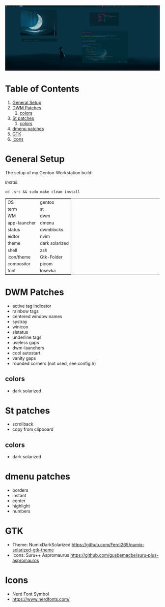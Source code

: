 ![~Gentoo~](https://github.com/nyangkosense/build/blob/main/gentoo.png)

# Table of Contents

1.  [General Setup](#orgbb272f3)
2.  [DWM Patches](#orgff8d1af)
    1.  [colors](#orgcfd4b64)
3.  [St patches](#orgcd026b8)
    1.  [colors](#org16e1d0c)
4.  [dmenu patches](#org5d285ba)
5.  [GTK](#org4c0213a)
6.  [Icons](#orga4e8f17)



<a id="orgbb272f3"></a>

# General Setup

The setup of my Gentoo-Workstation build:

_Install_: 
<pre><code>cd .src && sudo make clean install
</code></pre>

<table border="2" cellspacing="0" cellpadding="6" rules="groups" frame="hsides">


<colgroup>
<col  class="org-left" />

<col  class="org-left" />
</colgroup>
<tbody>
<tr>
<td class="org-left">OS</td>
<td class="org-left">gentoo</td>
</tr>


<tr>
<td class="org-left">term</td>
<td class="org-left">st</td>
</tr>


<tr>
<td class="org-left">WM</td>
<td class="org-left">dwm</td>
</tr>


<tr>
<td class="org-left">app-launcher</td>
<td class="org-left">dmenu</td>
</tr>


<tr>
<td class="org-left">status</td>
<td class="org-left">dwmblocks</td>
</tr>


<tr>
<td class="org-left">eidtor</td>
<td class="org-left">nvim</td>
</tr>


<tr>
<td class="org-left">theme</td>
<td class="org-left">dark solarized</td>
</tr>


<tr>
<td class="org-left">shell</td>
<td class="org-left">zsh</td>
</tr>


<tr>
<td class="org-left">icon/theme</td>
<td class="org-left">Gtk-Folder</td>
</tr>


<tr>
<td class="org-left">compositor</td>
<td class="org-left">picom</td>
</tr>

<tr>
<td class="org-left">font</td>
<td class="org-left">Iosevka</td>
</tr>

</tbody>
</table>


<a id="orgff8d1af"></a>

# DWM Patches

-   active tag indicator
-   rainbow tags
-   centered window names
-   systray
-   winicon
-   slstatus
-   underline tags
-   useless gaps
-   dwm-launchers
-   cool autostart
-   vanity gaps
-   rounded corners (not used, see config.h)


<a id="orgcfd4b64"></a>

## colors

-   dark solarized


<a id="orgcd026b8"></a>

# St patches

-   scrollback
-   copy from clipboard


<a id="org16e1d0c"></a>

## colors

-   dark solarized


<a id="org5d285ba"></a>

# dmenu patches

-   borders
-   instant
-   center
-   highlight
-   numbers


<a id="org4c0213a"></a>

# GTK

-   Theme: NumixDarkSolarized https://github.com/Ferdi265/numix-solarized-gtk-theme
-   Icons: Suru++ Aspromaurus https://github.com/gusbemacbe/suru-plus-aspromauros


<a id="orga4e8f17"></a>

# Icons

-   Nerd Font Symbol
-   https://www.nerdfonts.com/

